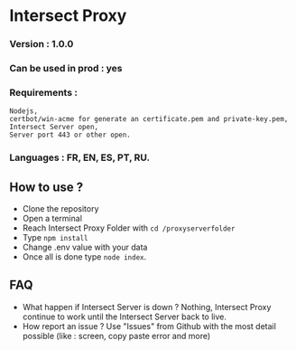 # Intersect Proxy
### Version : **1.0.0**
### Can be used in prod : **yes**
### Requirements : 
    Nodejs, 
    certbot/win-acme for generate an certificate.pem and private-key.pem, 
    Intersect Server open, 
    Server port 443 or other open.
### Languages : FR, EN, ES, PT, RU.

## How to use ?

- Clone the repository
- Open a terminal
- Reach Intersect Proxy Folder with `cd /proxyserverfolder`
- Type `npm install`
- Change .env value with your data
- Once all is done type `node index`.

## FAQ

- What happen if Intersect Server is down ?
    Nothing, Intersect Proxy continue to work until the Intersect Server back to live.
- How report an issue ?
    Use "Issues" from Github with the most detail possible (like : screen, copy paste error and more)
 

